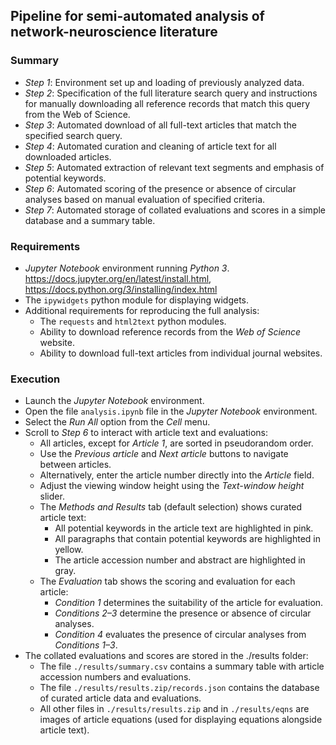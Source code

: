 ## Pipeline for semi-automated analysis of network-neuroscience literature


### Summary

- _Step 1_: Environment set up and loading of previously analyzed data.
- _Step 2_: Specification of the full literature search query and instructions for manually downloading all reference records that match this query from the Web of Science.
- _Step 3_: Automated download of all full-text articles that match the specified search query.
- _Step 4_: Automated curation and cleaning of article text for all downloaded articles.
- _Step 5_: Automated extraction of relevant text segments and emphasis of potential keywords.
- _Step 6_: Automated scoring of the presence or absence of circular analyses based on manual evaluation of specified criteria.
- _Step 7_: Automated storage of collated evaluations and scores in a simple database and a summary table.


### Requirements

- _Jupyter Notebook_ environment running _Python 3_. <https://docs.jupyter.org/en/latest/install.html>, <https://docs.python.org/3/installing/index.html>
- The `ipywidgets` python module for displaying widgets.
- Additional requirements for reproducing the full analysis:
  - The `requests` and `html2text` python modules.
  - Ability to download reference records from the _Web of Science_ website.
  - Ability to download full-text articles from individual journal websites.


### Execution

- Launch the _Jupyter Notebook_ environment.
- Open the file `analysis.ipynb` file in the _Jupyter Notebook_ environment.
- Select the _Run All_ option from the _Cell_ menu.
- Scroll to _Step 6_ to interact with article text and evaluations:
  - All articles, except for _Article 1_, are sorted in pseudorandom order.
  - Use the _Previous article_ and _Next article_ buttons to navigate between articles.
  - Alternatively, enter the article number directly into the _Article_ field.
  - Adjust the viewing window height using the _Text-window height_ slider.
  - The _Methods and Results_ tab (default selection) shows curated article text:
    - All potential keywords in the article text are highlighted in pink.
    - All paragraphs that contain potential keywords are highlighted in yellow.
    - The article accession number and abstract are highlighted in gray.
  - The _Evaluation_ tab shows the scoring and evaluation for each article:
    - _Condition 1_ determines the suitability of the article for evaluation.
    - _Conditions 2–3_ determine the presence or absence of circular analyses.
    - _Condition 4_ evaluates the presence of circular analyses from _Conditions 1–3_.
- The collated evaluations and scores are stored in the ./results folder:
  - The file `./results/summary.csv` contains a summary table with article accession numbers and evaluations.
  - The file `./results/results.zip/records.json` contains the database of curated article data and evaluations.
  - All other files in `./results/results.zip` and in `./results/eqns` are images of article equations (used for displaying equations alongside article text).


